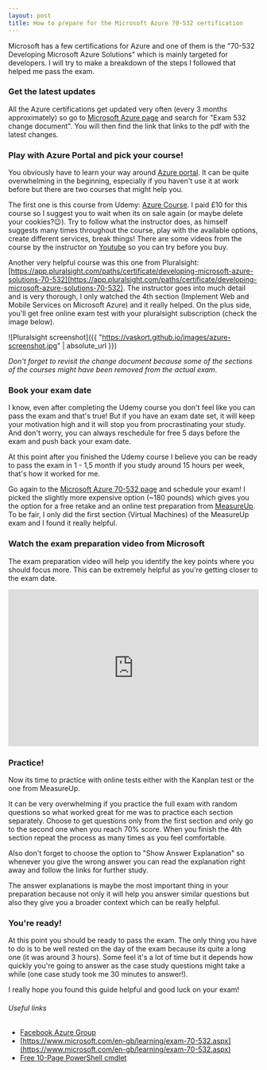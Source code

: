 ```yaml
---
layout: post
title: How to prepare for the Microsoft Azure 70-532 certification
---
```


Microsoft has a few certifications for Azure and one of them is the "70-532 Developing Microsoft Azure Solutions" which is mainly targeted for developers. I will try to make a breakdown of the steps I followed that helped me pass the exam.

### Get the latest updates

All the Azure certifications get updated very often (every 3 months approximately) so go to [Microsoft Azure page](https://www.microsoft.com/en-gb/learning/exam-70-532.aspx) and search for "Exam 532 change document". You will then find the link that links to the pdf with the latest changes.

### Play with Azure Portal and pick your course!

You obviously have to learn your way around [Azure portal](https://portal.azure.com/). It can be quite overwhelming in the beginning, especially if you haven't use it at work before but there are two courses that might help you.

The first one is this course from Udemy: [Azure Course](https://www.udemy.com/70532-azure/). I paid £10 for this course so I suggest you to wait when its on sale again (or maybe delete your cookies?:wink:). Try to follow what the instructor does, as himself suggests many times throughout the course, play with the available options, create different services, break things! There are some videos from the course by the instructor on [Youtube](https://www.youtube.com/watch?v=3gnLwSI4d9E&list=PL6cactdCCnTJnzwSAIKl9RZvzORVdRcdO) so you can try before you buy.

Another very helpful course was this one from Pluralsight: [https://app.pluralsight.com/paths/certificate/developing-microsoft-azure-solutions-70-532](https://app.pluralsight.com/paths/certificate/developing-microsoft-azure-solutions-70-532). The instructor goes into much detail and is very thorough, I only watched the 4th section (Implement Web and Mobile Services on Microsoft Azure) and it really helped. On the plus side, you'll get free online exam test with your pluralsight subscription (check the image below).

![Pluralsight screenshot]({{ "https://vaskort.github.io/images/azure-screenshot.jpg" | absolute_url }})

*Don't forget to revisit the change document because some of the sections of the courses might have been removed from the actual exam*.

### Book your exam date

I know, even after completing the Udemy course you don't feel like you can pass the exam and that's true! But if you have an exam date set, it will keep your motivation high and it will stop you from procrastinating your study. And don't worry, you can always reschedule for free 5 days before the exam and push back your exam date.

At this point after you finished the Udemy course I believe you can be ready to pass the exam in 1 - 1,5 month if you study around 15 hours per week, that's how it worked for me.

Go again to the [Microsoft Azure 70-532 page](https://www.microsoft.com/en-gb/learning/exam-70-532.aspx) and schedule your exam! I picked the slightly more expensive option (~180 pounds) which gives you the option for a free retake and an online test preparation from [MeasureUp](https://www.measureup.com/). To be fair, I only did the first section (Virtual Machines) of the MeasureUp exam and I found it really helpful.

### Watch the exam preparation video from Microsoft

The exam preparation video will help you identify the key points where you should focus more. This can be extremely helpful as you're getting closer to the exam date.

<iframe width="100%" height="315" src="https://www.youtube.com/embed/LxAEHnTPFOQ" frameborder="0" allowfullscreen></iframe>

### Practice!

Now its time to practice with online tests either with the Kanplan test or the one from MeasureUp. 

It can be very overwhelming if you practice the full exam with random questions so what worked great for me was to practice each section separately. Choose to get questions only from the first section and only go to the second one when you reach 70% score. When you finish the 4th section repeat the process as many times as you feel comfortable.

Also don't forget to choose the option to "Show Answer Explanation" so whenever you give the wrong answer you can read the explanation right away and follow the links for further study. 

The answer explanations is maybe the most important thing in your preparation because not only it will help you answer similar questions but also they give you a broader context which can be really helpful.

### You're ready!

At this point you should be ready to pass the exam. The only thing you have to do is to be well rested on the day of the exam because its quite a long one (it was around 3 hours). Some feel it's a lot of time but it depends how quickly you're going to answer as the case study questions might take a while (one case study took me 30 minutes to answer!).

I really hope you found this guide helpful and good luck on your exam!

###### Useful links

- [Facebook Azure Group](https://www.facebook.com/groups/azureusergroupunofficial/)
- [https://www.microsoft.com/en-gb/learning/exam-70-532.aspx](https://www.microsoft.com/en-gb/learning/exam-70-532.aspx)
- [Free 10-Page PowerShell cmdlet](https://twitter.com/scottjduffy/status/944134066701586433)